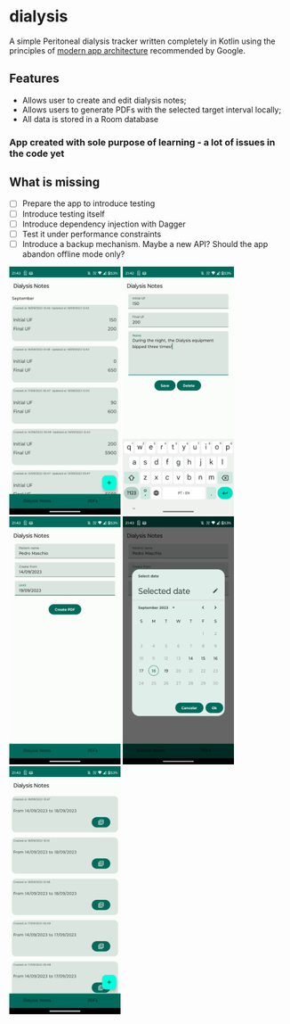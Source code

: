 # dialysis

A simple Peritoneal dialysis tracker written completely in Kotlin using the principles of [modern app architecture](https://developer.android.com/topic/architecture) recommended by Google.

## Features
- Allows user to create and edit dialysis notes;
- Allows users to generate PDFs with the selected target interval locally;
- All data is stored in a Room database

### App created with sole purpose of learning - a lot of issues in the code yet

## What is missing

- [ ] Prepare the app to introduce testing
- [ ] Introduce testing itself
- [ ] Introduce dependency injection with Dagger
- [ ] Test it under performance constraints
- [ ] Introduce a backup mechanism. Maybe a new API? Should the app abandon offline mode only?

<img src="./docs/all_dialysis_screen.png" alt="All dialysis screen. It just lists basic information about the dialysis inserted, like Initial UF and Final UF" width="200"/>

<img src="./docs/add_dialysis_screen.png" alt="Add dialysis screen, it allows the user to insert the Initial UF, Final UF and some observation" width="200"/>

<img src="./docs/generate_pdf_screen.png" alt="PDF Generator screen. It allows the user to mention a patient name and the target interval of time" width="200"/>

<img src="./docs/select_date_pdf_generator.png" alt="PDF Generator screen. Showing a Date Picker" width="200"/>

<img src="./docs/all_pdfs_screen.png" alt="All PDFs screen. It just lists all the PDFs currently generated" width="200"/>
